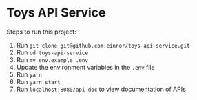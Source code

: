 # Toys API Service

Steps to run this project:

1. Run `git clone git@github.com:einnor/toys-api-service.git`
2. Run `cd toys-api-service`
3. Run `mv env.example .env`
4. Update the environment variables in the `.env` file
5. Run `yarn`
6. Run `yarn start`
7. Run `localhost:8080/api-doc` to view documentation of APIs
